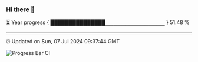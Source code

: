 ### Hi there 👋

⏳ Year progress { ███████████████▁▁▁▁▁▁▁▁▁▁▁▁▁▁▁ } 51.48 %

---

⏰ Updated on Sun, 07 Jul 2024 09:37:44 GMT

![Progress Bar CI](https://github.com/IshwaranRudhara/GIT-ACTION/workflows/Progress%20Bar%20CI/badge.svg)
